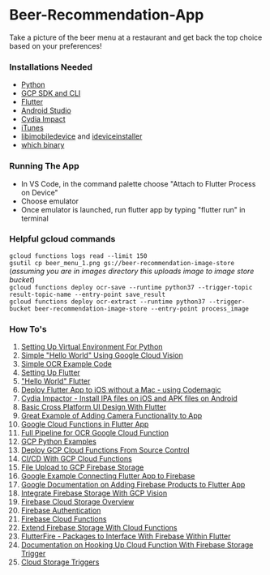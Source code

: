 # Beer-Recommendation-App
Take a picture of the beer menu at a restaurant and get back the top choice based on your preferences!

### Installations Needed
* [Python](https://www.python.org/downloads/)
* [GCP SDK and CLI](https://cloud.google.com/sdk/)
* [Flutter](https://flutter.dev/docs/get-started/install/windows)
* [Android Studio](https://developer.android.com/studio)
* [Cydia Impact](http://www.cydiaimpactor.com/)
* [iTunes](https://www.apple.com/itunes/download/?source=post_page---------------------------)
* [libimobiledevice](https://dev.azure.com/libimobiledevice-win32/imobiledevice-net/_build?definitionId=4&source=post_page---------------------------) and [ideviceinstaller](https://dev.azure.com/libimobiledevice-win32/imobiledevice-net/_build?definitionId=7&source=post_page---------------------------)
* [which binary](https://sourceforge.net/projects/gnuwin32/files/which/2.20/which-2.20-bin.zip/download?use_mirror=gigenet&source=post_page---------------------------)

### Running The App
* In VS Code, in the command palette choose "Attach to Flutter Process on Device"
* Choose emulator
* Once emulator is launched, run flutter app by typing "flutter run" in terminal

### Helpful gcloud commands
`gcloud functions logs read --limit 150`  
`gsutil cp beer_menu_1.png gs://beer-recommendation-image-store` (*assuming you are in images directory this uploads image to image store bucket*)  
`gcloud functions deploy ocr-save --runtime python37 --trigger-topic result-topic-name --entry-point save_result`  
`gcloud functions deploy ocr-extract --runtime python37 --trigger-bucket beer-recommendation-image-store --entry-point process_image`  

### How To's

1. [Setting Up Virtual Environment For Python](https://cloud.google.com/python/setup)
2. [Simple "Hello World" Using Google Cloud Vision](https://cloud.google.com/vision/docs/quickstart-client-libraries#client-libraries-install-python)
3. [Simple OCR Example Code](https://cloud.google.com/vision/docs/ocr)
4. [Setting Up Flutter](https://flutter.dev/docs/get-started/install/windows)
5. ["Hello World" Flutter](https://flutter.dev/docs/get-started/test-drive?tab=vscode)
6. [Deploy Flutter App to iOS without a Mac - using Codemagic](https://medium.com/flutter-community/developing-and-debugging-flutter-apps-for-ios-without-a-mac-8d362a8ec667)
7. [Cydia Impactor - Install IPA files on iOS and APK files on Android](http://www.cydiaimpactor.com/)
8. [Basic Cross Platform UI Design With Flutter](https://codelabs.developers.google.com/codelabs/flutter/#0) 
9. [Great Example of Adding Camera Functionality to App](https://blog.brainsandbeards.com/how-to-add-camera-support-to-a-flutter-app-c1dfd6b78823?gi=cd11558eecc5) 
10. [Google Cloud Functions in Flutter App](https://medium.com/@jackwong_60367/cloud-function-flutter-128b8c3695b4) 
11. [Full Pipeline for OCR Google Cloud Function](https://cloud.google.com/functions/docs/tutorials/ocr#functions_ocr_process-python) 
12. [GCP Python Examples](https://github.com/GoogleCloudPlatform/python-docs-samples) 
13. [Deploy GCP Cloud Functions From Source Control](https://cloud.google.com/functions/docs/deploying/repo) 
14. [CI/CD With GCP Cloud Functions](https://cloud.google.com/functions/docs/bestpractices/testing) 
15. [File Upload to GCP Firebase Storage](https://www.developerlibs.com/2018/12/flutter-firebase-cloud-storage-example.html) 
16. [Google Example Connecting Flutter App to Firebase](https://codelabs.developers.google.com/codelabs/flutter-firebase/index.html#0) 
17. [Google Documentation on Adding Firebase Products to Flutter App](https://firebase.google.com/docs/flutter/setup) 
18. [Integrate Firebase Storage With GCP Vision](https://firebase.google.com/docs/storage/gcp-integration?authuser=0) 
19. [Firebase Cloud Storage Overview](https://firebase.google.com/docs/storage?authuser=0) 
20. [Firebase Authentication](https://firebase.google.com/docs/auth?authuser=0) 
21. [Firebase Cloud Functions](https://firebase.google.com/docs/functions/?authuser=0) 
22. [Extend Firebase Storage With Cloud Functions](https://firebase.google.com/docs/storage/extend-with-functions?authuser=0) 
23. [FlutterFire - Packages to Interface With Firebase Within Flutter](https://firebaseopensource.com/projects/flutter/plugins/) 
24. [Documentation on Hooking Up Cloud Function With Firebase Storage Trigger](https://medium.com/flutterpub/firebase-cloud-storage-and-flutter-fa2e91663b95) 
25. [Cloud Storage Triggers](https://firebase.google.com/docs/functions/gcp-storage-events?authuser=0) 